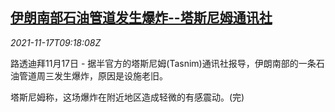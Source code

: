 <!--1637141463000-->
[伊朗南部石油管道发生爆炸--塔斯尼姆通讯社](https://cn.reuters.com/article/iran-oil-pipeline-explosion-1117-idCNKBS2I20QX)
------

<div><i>2021-11-17T09:18:08Z</i></div><p>路透迪拜11月17日 - 据半官方的塔斯尼姆(Tasnim)通讯社报导，伊朗南部的一条石油管道周三发生爆炸，原因是设施老旧。</p><p>塔斯尼姆称，这场爆炸在附近地区造成轻微的有感震动。(完)</p>

